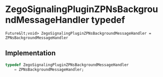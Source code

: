 


# ZegoSignalingPluginZPNsBackgroundMessageHandler typedef










    Future&lt;void> ZegoSignalingPluginZPNsBackgroundMessageHandler = ZPNsBackgroundMessageHandler






## Implementation

```dart
typedef ZegoSignalingPluginZPNsBackgroundMessageHandler
    = ZPNsBackgroundMessageHandler;
```






